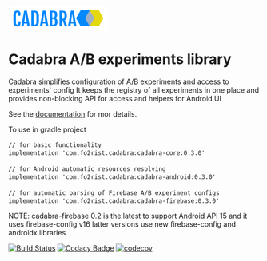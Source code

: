 ![cadabra](docs/assets/cadabra_logo_slim.png)

# Cadabra A/B experiments library
Cadabra simplifies configuration of A/B experiments and access to experiments' config
It keeps the registry of all experiments in one place and provides non-blocking API for access and helpers for Android UI

See the [documentation](https://fo2rist.github.io/cadabra/) for mor details.

To use in gradle project 

    // for basic functionality
    implementation 'com.fo2rist.cadabra:cadabra-core:0.3.0'
    
    // for Android automatic resources resolving
    implementation 'com.fo2rist.cadabra:cadabra-android:0.3.0'
    
    // for automatic parsing of Firebase A/B experiment configs
    implementation 'com.fo2rist.cadabra:cadabra-firebase:0.3.0'

NOTE: cadabra-firebase 0.2 is the latest to support Android API 15 and it uses firebase-config v16
 latter versions use new firebase-config and androidx libraries

[![Build Status](https://app.bitrise.io/app/5781b73059466ba5/status.svg?token=fvX37th1yPPTTe6L2iVzuQ&branch=master)](https://app.bitrise.io/app/5781b73059466ba5)
[![Codacy Badge](https://api.codacy.com/project/badge/Grade/e1ae15358eb94f52b0fe262b256f788e)](https://www.codacy.com/app/fo2/cadabra?utm_source=github.com&amp;utm_medium=referral&amp;utm_content=fo2rist/cadabra&amp;utm_campaign=Badge_Grade)
[![codecov](https://codecov.io/gh/fo2rist/cadabra/branch/master/graph/badge.svg)](https://codecov.io/gh/fo2rist/cadabra)
